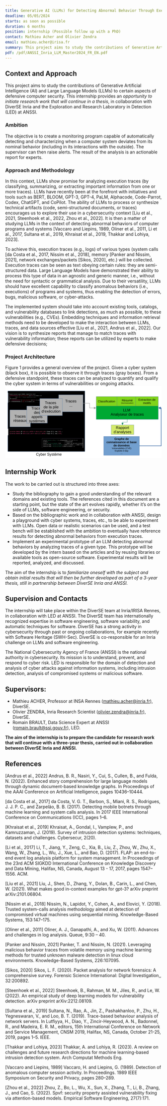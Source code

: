 ```yaml
---
title: Generative AI (LLMs) for Detecting Abnormal Behavior Through Execution Trace Analysis
deadline: 05/05/2024
starts: as soon as possible
duration: 6 months
position: internship (Possible follow up with a PhD)
contact: Mathieu Acher and Olivier Zendra
email: mathieu.acher@irisa.fr
summary: This project aims to study the contributions of Generative Artificial Intelligence (AI) and Large Language Models (LLMs) to certain aspects of defensive computer security.
pdf: /pdf/ANSSI_Inria_LLM_Master2024_FR_EN.pdf
---
```


## Context and Approach
This project aims to study the contributions of Generative Artificial Intelligence (AI) and Large Language Models (LLMs) to certain aspects of defensive computer security. 
This internship provides an *opportunity to initiate research work that will continue in a thesis*, in collaboration with DiverSE Inria and the Exploration and Research Laboratory in Detection (LED) at ANSSI.

### Ambition 

The objective is to create a monitoring program capable of automatically detecting and characterizing when a computer system deviates from its nominal behavior (including in its interactions with the outside). The supervisor can then raise alerts. The result of the analysis is an actionable report for experts.

### Approach and Methodology 

In this context, LLMs show promise for analyzing execution traces (by classifying, summarizing, or extracting important information from one or more traces). LLMs have recently been at the forefront with initiatives and tools such as BERT, BLOOM, GPT-3, GPT-4, PaLM, Alphacode, Code-Parrot, Codex, ChatGPT, and CoPilot. The ability of LLMs to process or synthesize technical artifacts (code, semi-structured documents, or traces) encourages us to explore their use in a cybersecurity context [Liu et al., 2021, Steenhoek et al., 2022, Zhou et al., 2022]. It is then a matter of studying LLMs in the context of detecting abnormal behaviors of computer programs and systems [Vaccaro and Liepins, 1989, Oliner et al., 2011, Li et al., 2017, Sultana et al., 2019, Khraisat et al., 2019, Thakkar and Lohiya, 2023].

To achieve this, execution traces (e.g., logs) of various types (system calls [da Costa et al., 2017, Nissim et al., 2018], memory [Panker and Nissim, 2021], network exchanges/packets [Sikos, 2020], etc.) will be collected. Execution traces can be seen as text obeying certain rules: they are semi-structured data. Large Language Models have demonstrated their ability to process this type of data in an agnostic and generic manner, i.e., without the need for syntactic or grammatical analysis. Due to their versatility, LLMs should have excellent capability to classify anomalous behaviors (i.e., executions) of programs and systems, thus enabling the detection of errors, bugs, malicious software, or cyber-attacks.

The implemented system should take into account existing tools, catalogs, and vulnerability databases to link detections, as much as possible, to these vulnerabilities (e.g., CVEs). Embedding techniques and information retrieval methods need to be developed to make the interaction between LLMs, traces, and data sources effective [Liu et al., 2021, Andrus et al., 2022]. Our vision is to synthesize reports that manage to match traces with vulnerability information; these reports can be utilized by experts to make defensive decisions;

### Project Architecture

Figure 1 provides a general overview of the project. Given a cyber system (black box), it is possible to observe it through traces (gray boxes). From a defensive standpoint, these traces can be analyzed to quantify and qualify the cyber system in terms of vulnerabilities or ongoing attacks.
![./LLMsecu.png/](./LLMsecu.png/)

## Internship Work
The work to be carried out is structured into three axes:
 * Study the bibliography to gain a good understanding of the relevant domains and existing tools. The references cited in this document are a starting point, but the state of the art evolves rapidly, whether it’s on the side of LLMs, software engineering, or security.
 * Based on the bibliographic work and in collaboration with ANSSI, design a playground with cyber systems, traces, etc., to be able to experiment with LLMs. Open data or realistic scenarios can be used, and a test bench will be established with the ambition to eventually have reference results for detecting abnormal behaviors from execution traces.
 * Implement an experimental prototype of an LLM detecting abnormal behaviors by analyzing traces of a given type. This prototype will be developed by the intern based on the articles and by reusing libraries or available tools as open-source software. Experimental results will be reported, analyzed, and discussed.

The aim of the internship is to *familiarize oneself with the subject and obtain initial results that will then be further developed as part of a 3-year thesis, still in partnership between DiverSE Inria and ANSSI.*

## Supervision and Contacts

The internship will take place within the DiverSE team at Inria/IRISA Rennes, in collaboration with LED at ANSSI. The DiverSE team has internationally recognized expertise in software engineering, software variability, and automatic techniques for software. 
DiverSE has a strong activity in cybersecurity through past or ongoing collaborations, for example recently with Software Heritage (SWH-Sec). DiverSE is co-responsible for an Inria challenge on LLMs and software engineering.

The National Cybersecurity Agency of France (ANSSI) is the national authority in cybersecurity. Its mission is to understand, prevent, and respond to cyber risk. LED is responsible for the domain of detection and analysis of cyber attacks against information systems, including intrusion detection, analysis of compromised systems or malicious software.

## Supervisors:
 * Mathieu ACHER, Professor at INSA Rennes (mathieu.acher@inria.fr), DiverSE.
 * Olivier ZENDRA, Inria Research Scientist (olivier.zendra@inria.fr), DiverSE.
 * Romain BRAULT, Data Science Expert at ANSSI (romain.brault@ssi.gouv.fr), LED.

**The aim of the internship is to prepare the candidate for research work that will continue with a three-year thesis, carried out in collaboration between DiverSE Inria and ANSSI.**

## References
[Andrus et al., 2022] Andrus, B. R., Nasiri, Y., Cui, S., Cullen, B., and Fulda, N. (2022). Enhanced story comprehension for large language models through dynamic document-based knowledge graphs. In Proceedings of the AAAI Conference on Artificial Intelligence, pages 10436–10444.

[da Costa et al., 2017] da Costa, V. G. T., Barbon, S., Miani, R. S., Rodrigues, J. J. P. C., and Zarpelão, B. B. (2017). Detecting mobile botnets through machine learning and system calls analysis. In 2017 IEEE International Conference on Communications (ICC), pages 1–6.

[Khraisat et al., 2019] Khraisat, A., Gondal, I., Vamplew, P., and Kamruzzaman, J. (2019). Survey of intrusion detection systems: techniques, datasets and challenges. Cybersecur, 2(20).

[Li et al., 2017] Li, T., Jiang, Y., Zeng, C., Xia, B., Liu, Z., Zhou, W., Zhu, X., Wang, W., Zhang, L., Wu, J., Xue, L., and Bao, D. (2017). FLAP: an end-to-end event log analysis platform for system management. In Proceedings of the 23rd ACM SIGKDD International Conference on Knowledge Discovery and Data Mining, Halifax, NS, Canada, August 13 - 17, 2017, pages 1547–1556. ACM.

[Liu et al., 2021] Liu, J., Shen, D., Zhang, Y., Dolan, B., Carin, L., and Chen, W. (2021). What makes good in-context examples for gpt-3? arXiv preprint arXiv:2101.06804.

[Nissim et al., 2018] Nissim, N., Lapidot, Y., Cohen, A., and Elovici, Y. (2018). Trusted system-calls analysis methodology aimed at detection of compromised virtual machines using sequential mining. Knowledge-Based Systems, 153:147–175.

[Oliner et al., 2011] Oliner, A. J., Ganapathi, A., and Xu, W. (2011). Advances and challenges in log analysis. Queue, 9:30 – 40.

[Panker and Nissim, 2021] Panker, T. and Nissim, N. (2021). Leveraging malicious behavior traces from volatile memory using machine learning methods for trusted unknown malware detection in linux cloud environments. Knowledge-Based Systems, 226:107095.

[Sikos, 2020] Sikos, L. F. (2020). Packet analysis for network forensics: A comprehensive survey. Forensic Science International: Digital Investigation,, 32:200892.

[Steenhoek et al., 2022] Steenhoek, B., Rahman, M. M., Jiles, R., and Le, W. (2022). An empirical study of deep learning models for vulnerability detection. arXiv preprint arXiv:2212.08109.

[Sultana et al., 2019] Sultana, N., Rao, A., Jin, Z., Pashakhanloo, P., Zhu, H., Yegneswaran, V., and Loo, B. T. (2019). Trace-based behaviour analysis of network servers. In Lutfiyya, H., Diao, Y., Zincir-Heywood, A. N., Badonnel, R., and Madeira, E. R. M., editors, 15th International Conference on Network and Service Management, CNSM 2019, Halifax, NS, Canada, October 21-25, 2019, pages 1–5. IEEE.

[Thakkar and Lohiya, 2023] Thakkar, A. and Lohiya, R. (2023). A review on challenges and future research directions for machine learning-based intrusion detection system. Arch Computat Methods Eng.

[Vaccaro and Liepins, 1989] Vaccaro, H. and Liepins, G. (1989). Detection of anomalous computer session activity. In Proceedings. 1989 IEEE Symposium on Security and Privacy, pages 280–289.

[Zhou et al., 2022] Zhou, Z., Bo, L., Wu, X., Sun, X., Zhang, T., Li, B., Zhang, J., and Cao, S. (2022). Spvf: security property assisted vulnerability fixing via attention-based models. Empirical Software Engineering, 27(7):171.
